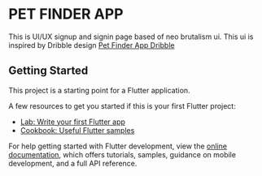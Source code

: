 # PET FINDER APP

This is UI/UX signup and signin page based of neo brutalism ui. This ui is inspired
by Dribble design [Pet Finder App Dribble](https://dribbble.com/shots/16602206-Pet-Finder-App?utm_source=Clipboard_Shot&utm_campaign=sultonhand&utm_content=Pet%20Finder%20App&utm_medium=Social_Share&utm_source=Clipboard_Shot&utm_campaign=sultonhand&utm_content=Pet%20Finder%20App&utm_medium=Social_Share)

## Getting Started

This project is a starting point for a Flutter application.

A few resources to get you started if this is your first Flutter project:

- [Lab: Write your first Flutter app](https://docs.flutter.dev/get-started/codelab)
- [Cookbook: Useful Flutter samples](https://docs.flutter.dev/cookbook)

For help getting started with Flutter development, view the
[online documentation](https://docs.flutter.dev/), which offers tutorials,
samples, guidance on mobile development, and a full API reference.

